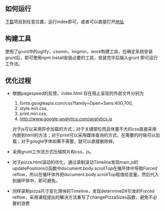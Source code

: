 ## 如何运行

[下载](https://github.com/eruerua/frontend-nanodegree-mobile-portfolio)项目到任意位置，运行index即可，或者可以直接打开[地址](https://eruerua.github.io/)

## 构建工具

使用了grunt中的uglify，cssmin，imgmin，work构建工具，在确定系统安装grunt后，即可使用npm install安装必要的工具，安装完毕后输入grunt 即可运行工作流。

## 优化过程

- 根据pagespeed的反馈，index.html 存在阻止呈现的外部文件分别为

  1. fonts.googleapis.com/css?family=Open+Sans:400,700,
  2. style.min.css,
  3. print.min.css,
  4. http://www.google-analytics.com/analytics.js

  对于js可以采用异步加载的方式；对于关键部位而且体量不大的css直接采用内嵌到html的方法；对于print可以采用媒体查询的方式，在需要的时候可以加载；对于google字体如果不需要，就可以直接删除掉。

- 采用grunt工作流方式压缩照片和css，js。

- 对于pizza.html滚动的优化，通过录制滚动Timeline发现main.js的updatePositions()函数中document.body.scrollTop在循环体中导致Forced reflow，所以在循环体外把document.body.scrollTop赋值给变量，然后代入到循环体中，即可避免。

- 同样录制pizza尺寸变化滑块的Timeline，发现determineDX引发的Forced reflow，采用课程提出的解决方法重写了changePizzaSizes函数，避免不必要的浪费